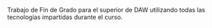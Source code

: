 Trabajo de Fin de Grado para el superior de DAW utilizando todas las tecnologías impartidas durante el curso.
